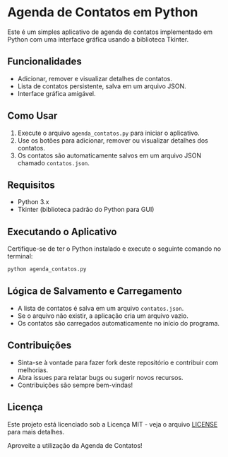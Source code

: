 # Agenda de Contatos em Python
Este é um simples aplicativo de agenda de contatos implementado em Python com uma interface gráfica usando a biblioteca Tkinter.

## Funcionalidades
- Adicionar, remover e visualizar detalhes de contatos.
- Lista de contatos persistente, salva em um arquivo JSON.
- Interface gráfica amigável.

## Como Usar
1. Execute o arquivo `agenda_contatos.py` para iniciar o aplicativo.
2. Use os botões para adicionar, remover ou visualizar detalhes dos contatos.
3. Os contatos são automaticamente salvos em um arquivo JSON chamado `contatos.json`.

## Requisitos
- Python 3.x
- Tkinter (biblioteca padrão do Python para GUI)

## Executando o Aplicativo
Certifique-se de ter o Python instalado e execute o seguinte comando no terminal:

```bash
python agenda_contatos.py
```

## Lógica de Salvamento e Carregamento
- A lista de contatos é salva em um arquivo `contatos.json`.
- Se o arquivo não existir, a aplicação cria um arquivo vazio.
- Os contatos são carregados automaticamente no início do programa.

## Contribuições
- Sinta-se à vontade para fazer fork deste repositório e contribuir com melhorias.
- Abra issues para relatar bugs ou sugerir novos recursos.
- Contribuições são sempre bem-vindas!

## Licença
Este projeto está licenciado sob a Licença MIT - veja o arquivo [LICENSE](LICENSE) para mais detalhes.

Aproveite a utilização da Agenda de Contatos!
